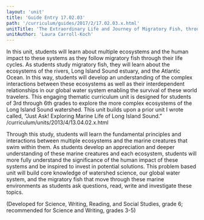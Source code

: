 ```yaml
---
layout: 'unit'
title: 'Guide Entry 17.02.03'
path: '/curriculum/guides/2017/2/17.02.03.x.html'
unitTitle: 'The Extraordinary Life and Journey of Migratory Fish, through the Connecticut Watershed, the Long Island Sound, and the Atlantic Ocean'
unitAuthor: 'Laura Carroll-Koch'
---
```


<main>
 <p>
  In this unit, students will learn about multiple ecosystems and the human impact to these systems as they follow migratory fish through their life cycles. As students study migratory fish, they will learn about the ecosystems of the rivers, Long Island Sound estuary, and the Atlantic Ocean. In this way, students will develop an understanding of the complex interactions between these ecosystems as well as their interdependent relationships in our global water system enabling the survival of these world travelers. This engaging thematic curriculum unit is designed for students of 3rd through 6th grades to explore the more complex ecosystems of the Long Island Sound watershed. This unit builds upon a prior unit I wrote called, “Just Ask! Exploring Marine Life of Long Island Sound.” /curriculum/units/2013/4/13.04.02.x.html
 </p>
 <p>
  Through this study, students will learn the fundamental principles and interactions between multiple ecosystems and the marine creatures that swim within them. As students develop an appreciation and deeper understanding of these marine creatures and each ecosystem, students will more fully understand the significance of the human impact of these systems and be inspired to invest in potential solutions. This problem based unit will build core knowledge of watershed science, our global water system, and the migratory fish that move through these marine environments as students ask questions, read, write and investigate these topics.
 </p>
 <p>
  (Developed for Science, Writing, Reading, and Social Studies, grade 6; recommended for Science and Writing, grades 3-5)
 </p>
</main>
